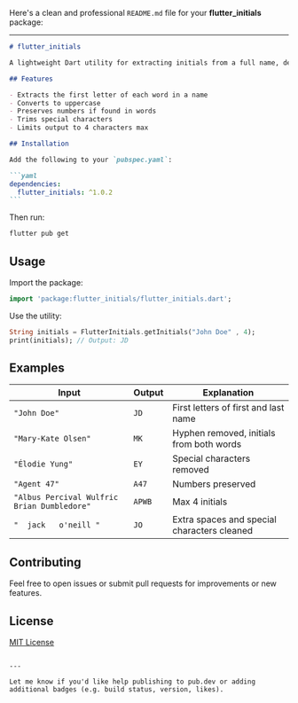 Here's a clean and professional `README.md` file for your **flutter_initials** package:

---

````markdown
# flutter_initials

A lightweight Dart utility for extracting initials from a full name, designed for use in Flutter apps. Perfect for generating avatars, short representations of names, or tags.

## Features

- Extracts the first letter of each word in a name
- Converts to uppercase
- Preserves numbers if found in words
- Trims special characters
- Limits output to 4 characters max

## Installation

Add the following to your `pubspec.yaml`:

```yaml
dependencies:
  flutter_initials: ^1.0.2
```
````

Then run:

```bash
flutter pub get
```

## Usage

Import the package:

```dart
import 'package:flutter_initials/flutter_initials.dart';
```

Use the utility:

```dart
String initials = FlutterInitials.getInitials("John Doe" , 4);
print(initials); // Output: JD
```

## Examples

| Input                                       | Output | Explanation                                 |
| ------------------------------------------- | ------ | ------------------------------------------- |
| `"John Doe"`                                | `JD`   | First letters of first and last name        |
| `"Mary-Kate Olsen"`                         | `MK`   | Hyphen removed, initials from both words    |
| `"Élodie Yung"`                             | `EY`   | Special characters removed                  |
| `"Agent 47"`                                | `A47`  | Numbers preserved                           |
| `"Albus Percival Wulfric Brian Dumbledore"` | `APWB` | Max 4 initials                              |
| `"  jack   o'neill "`                       | `JO`   | Extra spaces and special characters cleaned |

## Contributing

Feel free to open issues or submit pull requests for improvements or new features.

## License

[MIT License](LICENSE)

```

---

Let me know if you'd like help publishing to pub.dev or adding additional badges (e.g. build status, version, likes).
```
